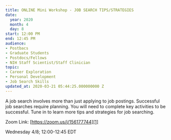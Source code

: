 ```yaml
---
title: ONLINE Mini Workshop - JOB SEARCH TIPS/STRATEGIES
date:
  year: 2020
  month: 4
  day: 8
start: 12:00 PM
end: 12:45 PM
audience:
- Postbacs
- Graduate Students
- Postdocs/Fellows
- NIH Staff Scientist/Staff Clinician
topic:
- Career Exploration
- Personal Development
- Job Search Skills
updated_at: 2020-03-21 05:44:25.000000000 Z
---
```

A job search involves more than just applying to job postings.
Successful job searches require planning. You will need to complete key
activities to be successful. Tune in to learn more tips and strategies
for job searching.

Zoom Link: [https://zoom.us/j/156177744][1]

Wednesday 4/8; 12:00-12:45 EDT



[1]: https://zoom.us/j/156177744
